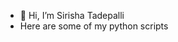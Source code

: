 - 👋 Hi, I’m Sirisha Tadepalli
- Here are some of my python scripts


<!---
sirishatade/sirishatade is a ✨ special ✨ repository because its `README.md` (this file) appears on your GitHub profile.
You can click the Preview link to take a look at your changes.
--->
